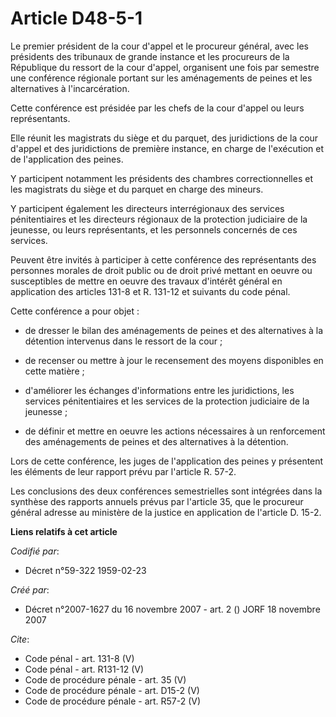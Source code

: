 # Article D48-5-1

Le premier président de la cour d'appel et le procureur général, avec les présidents des tribunaux de grande instance et les
procureurs de la République du ressort de la cour d'appel, organisent une fois par semestre une conférence régionale portant
sur les aménagements de peines et les alternatives à l'incarcération. 

Cette conférence est présidée par les chefs de la cour d'appel ou leurs représentants. 

Elle réunit les magistrats du siège et du parquet, des juridictions de la cour d'appel et des juridictions de première
instance, en charge de l'exécution et de l'application des peines. 

Y participent notamment les présidents des chambres correctionnelles et les magistrats du siège et du parquet en charge des
mineurs. 

Y participent également les directeurs interrégionaux des services pénitentiaires et les directeurs régionaux de la
protection judiciaire de la jeunesse, ou leurs représentants, et les personnels concernés de ces services. 

Peuvent être invités à participer à cette conférence des représentants des personnes morales de droit public ou de droit
privé mettant en oeuvre ou susceptibles de mettre en oeuvre des travaux d'intérêt général en application des articles 131-8
et R. 131-12 et suivants du code pénal. 

Cette conférence a pour objet :

- de dresser le bilan des aménagements de peines et des alternatives à la détention intervenus dans le ressort de la cour ;

- de recenser ou mettre à jour le recensement des moyens disponibles en cette matière ;

- d'améliorer les échanges d'informations entre les juridictions, les services pénitentiaires et les services de la
protection judiciaire de la jeunesse ;

- de définir et mettre en oeuvre les actions nécessaires à un renforcement des aménagements de peines et des alternatives à
la détention. 

Lors de cette conférence, les juges de l'application des peines y présentent les éléments de leur rapport prévu par l'article
R. 57-2. 

Les conclusions des deux conférences semestrielles sont intégrées dans la synthèse des rapports annuels prévus par l'article
35, que le procureur général adresse au ministère de la justice en application de l'article D. 15-2.

**Liens relatifs à cet article**

_Codifié par_:

  - Décret n°59-322 1959-02-23

_Créé par_:

  - Décret n°2007-1627 du 16 novembre 2007 - art. 2 () JORF 18 novembre 2007

_Cite_:

  - Code pénal - art. 131-8 (V)
  - Code pénal - art. R131-12 (V)
  - Code de procédure pénale - art. 35 (V)
  - Code de procédure pénale - art. D15-2 (V)
  - Code de procédure pénale - art. R57-2 (V)

